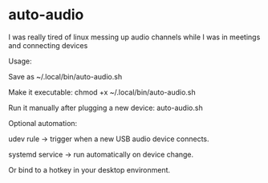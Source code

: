 # auto-audio
I was really tired of linux messing up audio channels while I was in meetings and connecting devices

Usage:

Save as ~/.local/bin/auto-audio.sh

Make it executable:
chmod +x ~/.local/bin/auto-audio.sh

Run it manually after plugging a new device:
auto-audio.sh

Optional automation:

udev rule → trigger when a new USB audio device connects.

systemd service → run automatically on device change.

Or bind to a hotkey in your desktop environment.
